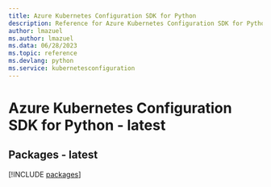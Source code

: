 ```yaml
---
title: Azure Kubernetes Configuration SDK for Python
description: Reference for Azure Kubernetes Configuration SDK for Python
author: lmazuel
ms.author: lmazuel
ms.data: 06/28/2023
ms.topic: reference
ms.devlang: python
ms.service: kubernetesconfiguration
---
```

# Azure Kubernetes Configuration SDK for Python - latest
## Packages - latest
[!INCLUDE [packages](kubernetes-configuration-index.md)]